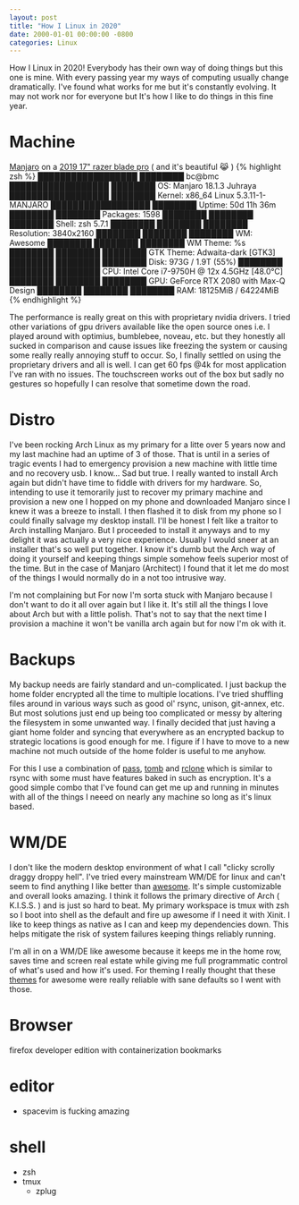 ```yaml
---
layout: post
title: "How I Linux in 2020"
date: 2000-01-01 00:00:00 -0800
categories: Linux
---
```

How I Linux in 2020! Everybody has their own way of doing things but this one is mine. With every passing year my ways of computing usually change dramatically. I've found what works for me but it's constantly evolving. It may not work nor for everyone but It's how I like to do things in this fine year.

# Machine
[Manjaro](https://manjaro.org/) on a [2019 17" razer blade pro](https://www.razer.com/gaming-laptops/razer-blade-pro/) ( and it's beautiful 😹 )
{% highlight zsh %}
 ██████████████████  ████████     bc@bmc
 ██████████████████  ████████     OS: Manjaro 18.1.3 Juhraya
 ██████████████████  ████████     Kernel: x86_64 Linux 5.3.11-1-MANJARO
 ██████████████████  ████████     Uptime: 50d 11h 36m
 ████████            ████████     Packages: 1598
 ████████  ████████  ████████     Shell: zsh 5.7.1
 ████████  ████████  ████████     Resolution: 3840x2160
 ████████  ████████  ████████     WM: Awesome
 ████████  ████████  ████████     WM Theme: %s
 ████████  ████████  ████████     GTK Theme: Adwaita-dark [GTK3]
 ████████  ████████  ████████     Disk: 973G / 1.9T (55%)
 ████████  ████████  ████████     CPU: Intel Core i7-9750H @ 12x 4.5GHz [48.0°C]
 ████████  ████████  ████████     GPU: GeForce RTX 2080 with Max-Q Design
 ████████  ████████  ████████     RAM: 18125MiB / 64224MiB
{% endhighlight %}

The performance is really great on this with proprietary nvidia drivers. I tried other variations of gpu drivers available like the open source ones i.e. I played around with optimius, bumblebee, noveau, etc. but they honestly all sucked in comparison and cause issues like freezing the system or causing some really really annoying stuff to occur. So, I finally settled on using the proprietary drivers and all is well. I can get 60 fps @4k for most application I've ran with no issues. The touchscreen works out of the box but sadly no gestures so hopefully I can resolve that sometime down the road.

# Distro
I've been rocking Arch Linux as my primary for a litte over 5 years now and my last machine had an uptime of 3 of those. That is until in a series of tragic events I had to emergency provision a new machine with little time and no recovery usb. I know... Sad but true. I really wanted to install Arch again but didn't have time to fiddle with drivers for my hardware. So, intending to use it temorarily just to recover my primary machine and provision a new one I hopped on my phone and downloaded Manjaro since I knew it was a breeze to install. I then flashed it to disk from my phone so I could finally salvage my desktop install. I'll be honest I felt like a traitor to Arch installing Manjaro. But I proceeded to install it anyways and to my delight it was actually a very nice experience. Usually I would sneer at an installer that's so well put together. I know it's dumb but the Arch way of doing it yourself and keeping things simple somehow feels superior most of the time. But in the case of Manjaro (Architect) I found that it let me do most of the things I would normally do in a not too intrusive way.


I'm not complaining but For now I'm sorta stuck with Manjaro because I don't want to do it all over again but I like it. It's still all the things I love about Arch but with a little polish. That's not to say that the next time I provision a machine it won't be vanilla arch again but for now I'm ok with it.

# Backups
My backup needs are fairly standard and un-complicated. I just backup the home folder encrypted all the time to multiple locations. I've tried shuffling files around in various ways such as good ol' rsync, unison, git-annex, etc. But most solutions just end up being too complicated or messy by altering the filesystem in some unwanted way. I finally decided that just having a giant home folder and syncing that everywhere as an encrypted backup to strategic locations is good enough for me. I figure if I have to move to a new machine not much outside of the home folder is useful to me anyhow.

For this I use a combination of [pass](https://www.passwordstore.org/), [tomb](https://www.dyne.org/software/tomb/) and [rclone](https://rclone.org/) which is similar to rsync with some must have features baked in such as encryption. It's a good simple combo that I've found can get me up and running in minutes with all of the things I neeed on nearly any machine so long as it's linux based.

# WM/DE
I don't like the modern desktop environment of what I call "clicky scrolly draggy droppy hell". I've tried every mainstream WM/DE for linux and can't seem to find anything I like better than [awesome](https://awesomewm.org/). It's simple customizable and overall looks amazing. I think it follows the primary directive of Arch ( K.I.S.S. ) and is just so hard to beat. My primary workspace is tmux with zsh so I boot into shell as the default and fire up awesome if I need it with Xinit. I like to keep things as native as I can and keep my dependencies down. This helps mitigate the risk of system failures keeping things reliably running.

I'm all in on a WM/DE like awesome because it keeps me in the home row, saves time and screen real estate while giving me full programmatic control of what's used and how it's used. For theming I really thought that these [themes](https://github.com/serialoverflow/awesome-themes.git) for awesome were really reliable with sane defaults so I went with those.

# Browser
firefox developer edition with containerization bookmarks

# editor
- spacevim
is fucking amazing

# shell
- zsh
- tmux
  - zplug


